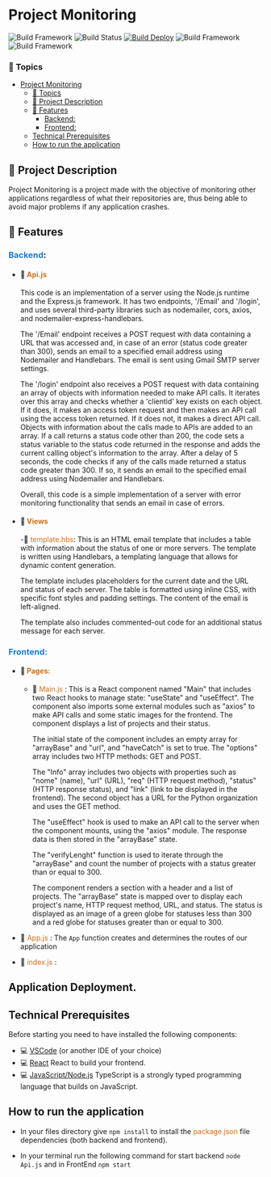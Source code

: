 # Project Monitoring
![Build Framework](https://img.shields.io/static/v1?label=NestJS&message=framework&color=red&style=for-the-badge&logo=Nestjs) ![Build Status](https://img.shields.io/static/v1?label=STATUS&message=Done&color=GREEN&style=for-the-badge) [![Build Deploy](https://img.shields.io/static/v1?label=Azure&message=Deploy&color=blue&style=for-the-badge&logo=MicrosoftAzure)](https://travis-ci.org/joemccann/dillinger) 
![Build Framework](https://img.shields.io/static/v1?label=React&message=framework&color=blue&style=for-the-badge&logo=React) ![Build Framework](https://img.shields.io/static/v1?label=JavaScript&message=framework&color=blue&style=for-the-badge&logo=JavaScript)

### :pushpin: Topics
- [Project Monitoring](#time-sheet)
    - [:pushpin: Topics](#pushpin-topics)
  - [:scroll: Project Description](#scroll-project-description)
  - [:hammer: Features](#hammer-features)
    - [Backend:](#backend)
    - [Frontend:](#frontend)
  - [Technical Prerequisites](#technical-prerequisites)
  - [How to run the application](#how-to-run-the-application)

## :scroll: Project Description
Project Monitoring is a project made with the objective of monitoring other applications regardless of what their repositories are, thus being able to avoid major problems if any application crashes.

## :hammer: Features

### <font color= 1A7DCF >Backend</font>:

- #### :file_folder: <font color= CF6F1A >Api.js</font>
    This code is an implementation of a server using the Node.js runtime and the Express.js framework. It has two endpoints, '/Email' and '/login', and uses several third-party libraries such as nodemailer, cors, axios, and nodemailer-express-handlebars.

    The '/Email' endpoint receives a POST request with data containing a URL that was accessed and, in case of an error (status code greater than 300), sends an email to a specified email address using Nodemailer and Handlebars. The email is sent using Gmail SMTP server settings.

    The '/login' endpoint also receives a POST request with data containing an array of objects with information needed to make API calls. It iterates over this array and checks whether a 'clientid' key exists on each object. If it does, it makes an access token request and then makes an API call using the access token returned. If it does not, it makes a direct API call. Objects with information about the calls made to APIs are added to an array. If a call returns a status code other than 200, the code sets a status variable to the status code returned in the response and adds the current calling object's information to the array. After a delay of 5 seconds, the code checks if any of the calls made returned a status code greater than 300. If so, it sends an email to the specified email address using Nodemailer and Handlebars.

    Overall, this code is a simple implementation of a server with error monitoring functionality that sends an email in case of errors.
   
- #### :file_folder: <font color= CF6F1A >Views</font>
    -:wrench: <font color= CF6F1A >template.hbs</font>: 
    This is an HTML email template that includes a table with information about the status of one or more servers. The template is written using Handlebars, a templating language that allows for dynamic content generation.

    The template includes placeholders for the current date and the URL and status of each server. The table is formatted using inline CSS, with specific font styles and padding settings. The content of the email is left-aligned.

    The template also includes commented-out code for an additional status message for each server.


### <font color= 1A7DCF >Frontend:</font>

<!-- - #### :file_folder: <font color= CF6F1A >Components</font> -->

- #### :file_folder: <font color= CF6F1A >Pages:</font>
    - :wrench: <font color= CF6F1A >Main.js</font> : 
        This is a React component named "Main" that includes two React hooks to manage state: "useState" and "useEffect". The component also imports some external modules such as "axios" to make API calls and some static images for the frontend. The component displays a list of projects and their status.

        The initial state of the component includes an empty array for "arrayBase" and "url", and "haveCatch" is set to true. The "options" array includes two HTTP methods: GET and POST.

        The "Info" array includes two objects with properties such as "nome" (name), "url" (URL), "req" (HTTP request method), "status" (HTTP response status), and "link" (link to be displayed in the frontend). The second object has a URL for the Python organization and uses the GET method.

        The "useEffect" hook is used to make an API call to the server when the component mounts, using the "axios" module. The response data is then stored in the "arrayBase" state.

        The "verifyLenght" function is used to iterate through the "arrayBase" and count the number of projects with a status greater than or equal to 300.

        The component renders a section with a header and a list of projects. The "arrayBase" state is mapped over to display each project's name, HTTP request method, URL, and status. The status is displayed as an image of a green globe for statuses less than 300 and a red globe for statuses greater than or equal to 300.
    

- :wrench: <font color= CF6F1A >App.js</font> :
        The `App` function creates and determines the routes of our application
    
- :wrench: <font color= CF6F1A >index.js</font> :


## Application Deployment.

## Technical Prerequisites
Before starting you need to have installed the following components:

- :computer: [VSCode](https://code.visualstudio.com/) (or another IDE of your choice)
- :computer: [React](https://pt-br.reactjs.org/) React to build your frontend.
- :computer: [JavaScript/Node.js](https://nodejs.org/en/) TypeScript is a strongly typed programming language that builds on JavaScript.


## How to run the application

- In your files directory give `npm install` to install the <font color= CF6F1A >package.json</font> file dependencies (both backend and frontend).

- In your terminal run the following command for start backend `node Api.js` and in FrontEnd `npm start`

